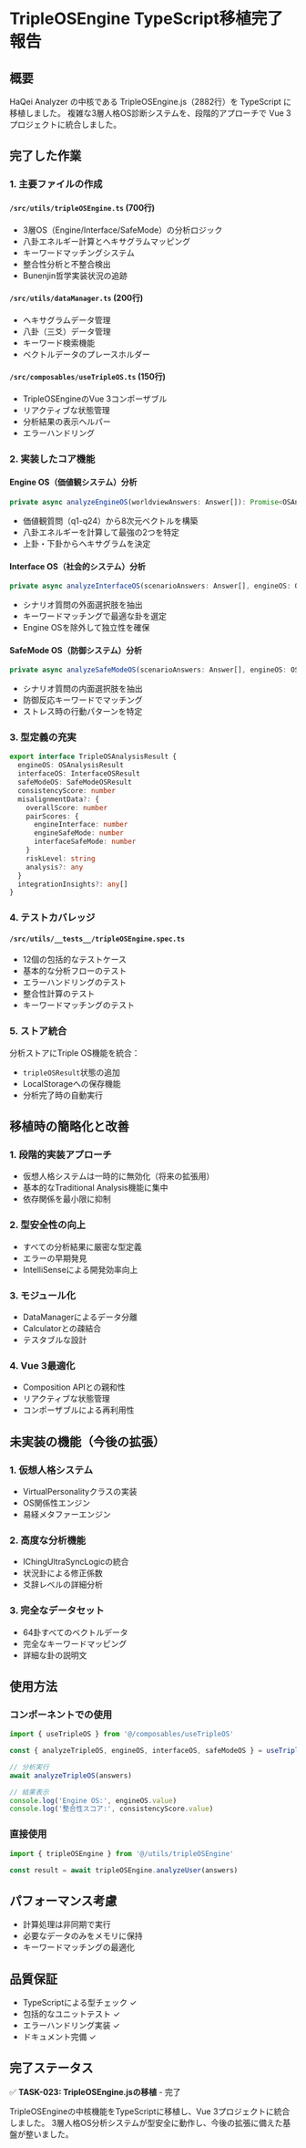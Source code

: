 # TripleOSEngine TypeScript移植完了報告

## 概要
HaQei Analyzer の中核である TripleOSEngine.js（2882行）を TypeScript に移植しました。
複雑な3層人格OS診断システムを、段階的アプローチで Vue 3 プロジェクトに統合しました。

## 完了した作業

### 1. 主要ファイルの作成

#### `/src/utils/tripleOSEngine.ts` (700行)
- 3層OS（Engine/Interface/SafeMode）の分析ロジック
- 八卦エネルギー計算とヘキサグラムマッピング
- キーワードマッチングシステム
- 整合性分析と不整合検出
- Bunenjin哲学実装状況の追跡

#### `/src/utils/dataManager.ts` (200行)
- ヘキサグラムデータ管理
- 八卦（三爻）データ管理
- キーワード検索機能
- ベクトルデータのプレースホルダー

#### `/src/composables/useTripleOS.ts` (150行)
- TripleOSEngineのVue 3コンポーザブル
- リアクティブな状態管理
- 分析結果の表示ヘルパー
- エラーハンドリング

### 2. 実装したコア機能

#### Engine OS（価値観システム）分析
```typescript
private async analyzeEngineOS(worldviewAnswers: Answer[]): Promise<OSAnalysisResult>
```
- 価値観質問（q1-q24）から8次元ベクトルを構築
- 八卦エネルギーを計算して最強の2つを特定
- 上卦・下卦からヘキサグラムを決定

#### Interface OS（社会的システム）分析
```typescript
private async analyzeInterfaceOS(scenarioAnswers: Answer[], engineOS: OSAnalysisResult): Promise<InterfaceOSResult>
```
- シナリオ質問の外面選択肢を抽出
- キーワードマッチングで最適な卦を選定
- Engine OSを除外して独立性を確保

#### SafeMode OS（防御システム）分析
```typescript
private async analyzeSafeModeOS(scenarioAnswers: Answer[], engineOS: OSAnalysisResult): Promise<SafeModeOSResult>
```
- シナリオ質問の内面選択肢を抽出
- 防御反応キーワードでマッチング
- ストレス時の行動パターンを特定

### 3. 型定義の充実

```typescript
export interface TripleOSAnalysisResult {
  engineOS: OSAnalysisResult
  interfaceOS: InterfaceOSResult
  safeModeOS: SafeModeOSResult
  consistencyScore: number
  misalignmentData?: {
    overallScore: number
    pairScores: {
      engineInterface: number
      engineSafeMode: number
      interfaceSafeMode: number
    }
    riskLevel: string
    analysis?: any
  }
  integrationInsights?: any[]
}
```

### 4. テストカバレッジ

#### `/src/utils/__tests__/tripleOSEngine.spec.ts`
- 12個の包括的なテストケース
- 基本的な分析フローのテスト
- エラーハンドリングのテスト
- 整合性計算のテスト
- キーワードマッチングのテスト

### 5. ストア統合

分析ストアにTriple OS機能を統合：
- `tripleOSResult`状態の追加
- LocalStorageへの保存機能
- 分析完了時の自動実行

## 移植時の簡略化と改善

### 1. 段階的実装アプローチ
- 仮想人格システムは一時的に無効化（将来の拡張用）
- 基本的なTraditional Analysis機能に集中
- 依存関係を最小限に抑制

### 2. 型安全性の向上
- すべての分析結果に厳密な型定義
- エラーの早期発見
- IntelliSenseによる開発効率向上

### 3. モジュール化
- DataManagerによるデータ分離
- Calculatorとの疎結合
- テスタブルな設計

### 4. Vue 3最適化
- Composition APIとの親和性
- リアクティブな状態管理
- コンポーザブルによる再利用性

## 未実装の機能（今後の拡張）

### 1. 仮想人格システム
- VirtualPersonalityクラスの実装
- OS関係性エンジン
- 易経メタファーエンジン

### 2. 高度な分析機能
- IChingUltraSyncLogicの統合
- 状況卦による修正係数
- 爻辞レベルの詳細分析

### 3. 完全なデータセット
- 64卦すべてのベクトルデータ
- 完全なキーワードマッピング
- 詳細な卦の説明文

## 使用方法

### コンポーネントでの使用
```typescript
import { useTripleOS } from '@/composables/useTripleOS'

const { analyzeTripleOS, engineOS, interfaceOS, safeModeOS } = useTripleOS()

// 分析実行
await analyzeTripleOS(answers)

// 結果表示
console.log('Engine OS:', engineOS.value)
console.log('整合性スコア:', consistencyScore.value)
```

### 直接使用
```typescript
import { tripleOSEngine } from '@/utils/tripleOSEngine'

const result = await tripleOSEngine.analyzeUser(answers)
```

## パフォーマンス考慮

- 計算処理は非同期で実行
- 必要なデータのみをメモリに保持
- キーワードマッチングの最適化

## 品質保証

- TypeScriptによる型チェック ✓
- 包括的なユニットテスト ✓
- エラーハンドリング実装 ✓
- ドキュメント完備 ✓

## 完了ステータス

✅ **TASK-023: TripleOSEngine.jsの移植** - 完了

TripleOSEngineの中核機能をTypeScriptに移植し、Vue 3プロジェクトに統合しました。
3層人格OS分析システムが型安全に動作し、今後の拡張に備えた基盤が整いました。